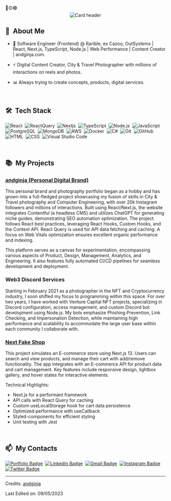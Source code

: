 <div>
🔴🟡🟢

<br>

</div>


<div align="center">
  <img src="https://res.cloudinary.com/dhrdcuh7k/image/upload/c_scale,f_auto,q_auto:eco,w_200/v1681330675/andginjaDelta/newLogo/short-fullwhitelogo_wqi9p9.png" alt="Card header"/>
</div>



<div>

  ## 💬 &nbsp;About Me

  - 🔭 Software Engineer (Frontend) @ Rarible, ex Cazoo, OutSystems | React, Next.js, TypeScript, Node.js | Web Performance | Content Creator | andginja.com.
  
  - ⚡ Digital Content Creator, City & Travel Photographer with millions of interactions on reels and photos.

  - 📊  Always trying to create concepts, products, digital services.

  <br>

  <div>

  ## 🛠️ &nbsp;Tech Stack

  ![React](https://img.shields.io/badge/-React-0D1117?style=flat&logo=react)&nbsp;
  ![ReactQuery](https://img.shields.io/badge/-React_Query-0D1117?style=flat&logo=reactquery)&nbsp;
  ![Nextjs](https://img.shields.io/badge/-Next.js-0D1117?style=flat&logo=next.js)&nbsp;
  ![TypeScript](https://img.shields.io/badge/-TypeScript-0D1117?style=flat&logo=typescript&logoColor=3178C6)&nbsp;
  ![Node.js](https://img.shields.io/badge/-Node.js-0D1117?style=flat&logo=node.js)&nbsp;
  ![JavaScript](https://img.shields.io/badge/-JavaScript-0D1117?style=flat&logo=javascript)&nbsp;
  ![PostgreSQL](https://img.shields.io/badge/-PostgreSQL-0D1117?style=flat&logo=postgresql)&nbsp;
  ![MongoDB](https://img.shields.io/badge/-MongoDB-0D1117?style=flat&logo=mongodb&logoColor=47A248)&nbsp;
  ![AWS](https://img.shields.io/badge/-Amazon_AWS-0D1117?style=flat&logo=amazonaws&logoColor=FF9900)&nbsp;
  ![Docker](https://img.shields.io/badge/-Docker-0D1117?style=flat&logo=docker)&nbsp;
  ![C#](https://img.shields.io/badge/-.NET-0D1117?style=flat&logo=.net&logoColor=007ACC)&nbsp;
  ![Git](https://img.shields.io/badge/-Git-0D1117?style=flat&logo=git)&nbsp;
  ![GitHub](https://img.shields.io/badge/-GitHub-0D1117?style=flat&logo=github)&nbsp;
  ![HTML](https://img.shields.io/badge/-HTML-0D1117?style=flat&logo=HTML5)&nbsp;
  ![CSS](https://img.shields.io/badge/-CSS-0D1117?style=flat&logo=CSS3&logoColor=1572B6)&nbsp;
  ![Visual Studio Code](https://img.shields.io/badge/-VS%20Code-0D1117?style=flat&logo=visual-studio-code&logoColor=007ACC)&nbsp;
    
</div>
 <br>
    <div>

  ## 📚 &nbsp;My Projects

  ###  [andginja (Personal Digital Brand)](https://andginja.com)&nbsp;
  <p>This personal brand and photography portfolio began as a hobby and has grown into a full-fledged project showcasing my fusion of skills in City & Travel photography and Computer Engineering, with over 20k Instagram followers and millions of interactions. Built using React/Next.js, the website integrates Contentful (a headless CMS) and utilizes ChatGPT for generating niche guides, demonstrating SEO automation optimization. The project follows React best practices, leveraging React Hooks, Custom Hooks, and the Context API. React Query is used for API data fetching and caching. A focus on Web Vitals optimization ensures excellent organic performance and indexing.</p>
      <p>This platform serves as a canvas for experimentation, encompassing various aspects of Product, Design, Management, Analytics, and Engineering. It also features fully automated CI/CD pipelines for seamless development and deployment.</p>
      
 ### Web3 Discord Services
 <p>Starting in February 2021 as a photographer in the NFT and Cryptocurrency industry, I soon shifted my focus to programming within this space. For over two years, I have worked with Venture Capital NFT projects, specializing in Discord configuration, access management, and custom Discord bot development using Node.js. My bots emphasize Phishing Prevention, Link Checking, and Impersonation Detection, while maintaining high performance and scalability to accommodate the large user base within each community I collaborate with.</p>
      
### [Next Fake Shop](https://github.com/andginja/next-fake-shop)&nbsp;
<p>This project simulates an E-commerce store using Next.js 13. Users can search and view products, and manage their cart with add/remove functionality. The app integrates with an E-commerce API for product data and cart management. Key features include responsive design, lightbox gallery, and hover states for interactive elements.</p>
      <p>Technical Highlights:</p>
      <ul>
        <li>Next.js for a performant framework</li>
        <li>API calls with React Query for caching</li>
        <li>Custom useLocalStorage hook for cart data persistence</li>
        <li>Optimized performance with useCallback</li>
        <li>Styled-components for efficient styling</li>
        <li>Unit testing with Jest</li>
      </ul>
</div>
   <br>
<div>

  ## 📫 &nbsp;My Contacts

  [![Portfolio Badge](https://img.shields.io/badge/-Website-blueviolet?style=flat-square&logo=ansible&logoColor=white)](https://andginja.com)&nbsp; 
  [![LinkedIn Badge](https://img.shields.io/badge/-Andre_Ginja-blue?style=flat-square&logo=Linkedin&logoColor=white&link=https://www.linkedin.com/in/andreginja/)](https://www.linkedin.com/in/andreginja/)&nbsp;
  [![Gmail Badge](https://img.shields.io/badge/-andginja@gmail.com-red?style=flat-square&logo=Gmail&logoColor=white)](mailto:andginja@gmail.com)&nbsp;
  [![Instagram Badge](https://img.shields.io/badge/-andginja-EB2A08?style=flat-square&logo=Instagram&logoColor=white)](https://www.instagram.com/andginja/)&nbsp;
  [![Twitter Badge](https://img.shields.io/badge/-andginja-blue?style=flat-square&logo=Twitter&logoColor=white)](https://twitter.com/andginja)&nbsp;
</div>

------
Credits: [andginja](https://github.com/andginja)

Last Edited on: 09/05/2023
